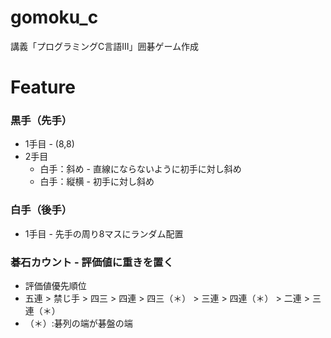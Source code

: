 # gomoku_c
講義「プログラミングC言語Ⅲ」囲碁ゲーム作成

# Feature
### 黒手（先手）
- 1手目 - (8,8)
- 2手目
  - 白手：斜め - 直線にならないように初手に対し斜め
  - 白手：縦横 - 初手に対し斜め

### 白手（後手）
- 1手目 - 先手の周り8マスにランダム配置

### 碁石カウント - 評価値に重きを置く
- 評価値優先順位
- 五連 > 禁じ手 > 四三 > 四連 > 四三（＊） > 三連 > 四連（＊） > 二連 > 三連（＊）
- （＊）:碁列の端が碁盤の端

